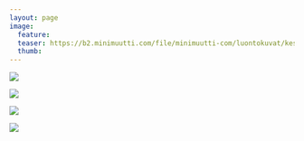 ```yaml
---
layout: page
image:
  feature:
  teaser: https://b2.minimuutti.com/file/minimuutti-com/luontokuvat/kes%C3%A4/13/DS62366-245px.jpg
  thumb:
---
```


![](https://b2.minimuutti.com/file/minimuutti-com/luontokuvat/kes%C3%A4/13/DS62385-800px.jpg)

![](https://b2.minimuutti.com/file/minimuutti-com/luontokuvat/kes%C3%A4/13/DS62399-800px.jpg)

![](https://b2.minimuutti.com/file/minimuutti-com/luontokuvat/kes%C3%A4/13/DS62400-800px.jpg)

![](https://b2.minimuutti.com/file/minimuutti-com/luontokuvat/kes%C3%A4/13/DS62366-800px.jpg)
